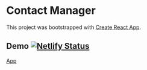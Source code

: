 # Contact Manager

This project was bootstrapped with [Create React App](https://github.com/facebook/create-react-app).

## Demo [![Netlify Status](https://api.netlify.com/api/v1/badges/543da3c5-5ae7-4387-af34-cd69dfad11fb/deploy-status)](https://app.netlify.com/sites/codetrain-contactmgr/deploys)
[App](https://codetrain-contactmgr.netlify.app/)
